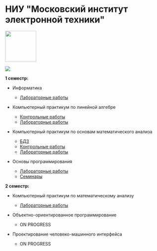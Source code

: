 # НИУ "Московский институт электронной техники"

<img src="https://i.imgur.com/aD353uq.png" width="100">

![](https://view-counter.tobyhagan.com/?user={0SouthBoss0}/{MIET-kurs1-sem1})

**1 семестр:** 

* Информатика
  * [Лабораторные работы](https://github.com/0SouthBoss0/MIET/tree/main/1sem/inf)
 
* Компьютерный практикум по линейной алгебре
  * [Контрольные работы](https://github.com/0SouthBoss0/MIET/tree/main/1sem/kp_linal/kr)
  * [Лабораторные работы](https://github.com/0SouthBoss0/MIET/tree/main/1sem/kp_linal/labs)

* Компьютерный практикум по основам математического анализа
  * [БДЗ](https://github.com/0SouthBoss0/MIET/tree/main/1sem/kp_matan/bdz)
  * [Контрольные работы](https://github.com/0SouthBoss0/MIET/tree/main/1sem/kp_matan/kr)
  * [Лабораторные работы](https://github.com/0SouthBoss0/MIET/tree/main/1sem/kp_matan/labs)

* Основы программирования
  * [Лабораторные работы](https://github.com/0SouthBoss0/MIET/tree/main/1sem/op/labs)
  * [Семинары](https://github.com/0SouthBoss0/MIET/tree/main/1sem/op/seminars)

**2 семестр:** 

* Компьютерный практикум по математическому анализу
  * [Лабораторные работы](https://github.com/0SouthBoss0/MIET/tree/main/2sem/kp_matan/labs)

* Объектно-ориентированное программирование
  * ON PROGRESS

* Проектирование человеко-машинного интерфейса
  * ON PROGRESS
